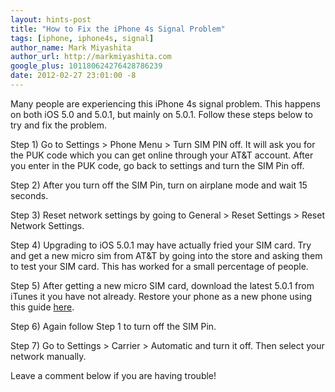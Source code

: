 ```yaml
---
layout: hints-post
title: "How to Fix the iPhone 4s Signal Problem"
tags: [iphone, iphone4s, signal]
author_name: Mark Miyashita
author_url: http://markmiyashita.com
google_plus: 101180624276428786239
date: 2012-02-27 23:01:00 -8
---
```


Many people are experiencing this iPhone 4s signal problem. This happens on both iOS 5.0 and 5.0.1, but mainly on 5.0.1. Follow these steps below to try and fix the problem.

Step 1) Go to Settings > Phone Menu > Turn SIM PIN off. It will ask you for the PUK code which you can get online through your AT&T account. After you enter in the PUK code, go back to settings and turn the SIM Pin off.

Step 2) After you turn off the SIM Pin, turn on airplane mode and wait 15 seconds.

Step 3) Reset network settings by going to General > Reset Settings > Reset Network Settings.

Step 4) Upgrading to iOS 5.0.1 may have actually fried your SIM card. Try and get a new micro sim from AT&T by going into the store and asking them to test your SIM card. This has worked for a small percentage of people.

Step 5) After getting a new micro SIM card, download the latest 5.0.1 from iTunes it you have not already. Restore your phone as a new phone using this guide <a href="/how-to-restore-your-iphone-ipod-touch-or-ipad/">here</a>.

Step 6) Again follow Step 1 to turn off the SIM Pin.

Step 7) Go to Settings > Carrier > Automatic and turn it off. Then select your network manually.

Leave a comment below if you are having trouble!